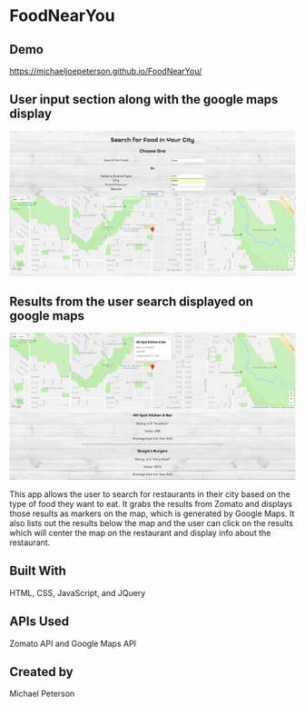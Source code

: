 # FoodNearYou

## Demo

https://michaeljoepeterson.github.io/FoodNearYou/

## User input section along with the google maps display

![input and map](screenshots/image1.PNG)

## Results from the user search displayed on google maps

![map and results](screenshots/image2.PNG)

This app allows the user to search for restaurants in their city based on the type of food they want to eat. It grabs the results from Zomato and displays those results as markers on the map, which is generated by Google Maps. It also lists out the results below the map and the user can click on the results which will center the map on the restaurant and display info about the restaurant.

## Built With

HTML, CSS, JavaScript, and JQuery

## APIs Used

Zomato API and Google Maps API

## Created by 

Michael Peterson